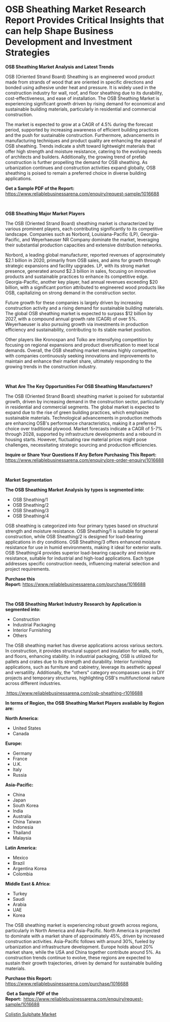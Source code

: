<p><h1>OSB Sheathing Market Research Report Provides Critical Insights that can help Shape Business Development and Investment Strategies</h1></p><p><strong>OSB Sheathing Market Analysis and Latest Trends</strong></p>
<p><p>OSB (Oriented Strand Board) Sheathing is an engineered wood product made from strands of wood that are oriented in specific directions and bonded using adhesive under heat and pressure. It is widely used in the construction industry for wall, roof, and floor sheathing due to its durability, cost-effectiveness, and ease of installation. The OSB Sheathing Market is experiencing significant growth driven by rising demand for economical and sustainable building materials, particularly in residential and commercial construction.</p><p>The market is expected to grow at a CAGR of 4.5% during the forecast period, supported by increasing awareness of efficient building practices and the push for sustainable construction. Furthermore, advancements in manufacturing techniques and product quality are enhancing the appeal of OSB sheathing. Trends indicate a shift toward lightweight materials that offer high strength and moisture resistance, catering to the evolving needs of architects and builders. Additionally, the growing trend of prefab construction is further propelling the demand for OSB sheathing. As urbanization continues and construction activities expand globally, OSB sheathing is poised to remain a preferred choice in diverse building applications.</p></p>
<p><strong>Get a Sample PDF of the Report:&nbsp;</strong> <a href="https://www.reliablebusinessarena.com/enquiry/request-sample/1016688?utm_campaign=1420&utm_medium=2&utm_source=Github&utm_content=ia&utm_term=31032025&utm_id=osb-sheathing">https://www.reliablebusinessarena.com/enquiry/request-sample/1016688</a></p>
<p>&nbsp;</p>
<p><strong>OSB Sheathing Major Market Players</strong></p>
<p><p>The OSB (Oriented Strand Board) sheathing market is characterized by various prominent players, each contributing significantly to its competitive landscape. Companies such as Norbord, Louisiana-Pacific (LP), Georgia-Pacific, and Weyerhaeuser NR Company dominate the market, leveraging their substantial production capacities and extensive distribution networks. </p><p>Norbord, a leading global manufacturer, reported revenues of approximately $2.1 billion in 2020, primarily from OSB sales, and aims for growth through strategic expansions and facility upgrades. LP, with its strong market presence, generated around $2.3 billion in sales, focusing on innovative products and sustainable practices to enhance its competitive edge. Georgia-Pacific, another key player, had annual revenues exceeding $20 billion, with a significant portion attributed to engineered wood products like OSB, capitalizing on strong demand in the construction sector.</p><p>Future growth for these companies is largely driven by increasing construction activity and a rising demand for sustainable building materials. The global OSB sheathing market is expected to surpass $12 billion by 2027, with a compound annual growth rate (CAGR) of over 5%. Weyerhaeuser is also pursuing growth via investments in production efficiency and sustainability, contributing to its stable market position.</p><p>Other players like Kronospan and Tolko are intensifying competition by focusing on regional expansions and product diversification to meet local demands. Overall, the OSB sheathing market remains highly competitive, with companies continuously seeking innovations and improvements to maintain and enhance their market share, ultimately responding to the growing trends in the construction industry.</p></p>
<p>&nbsp;</p>
<p><strong>What Are The Key Opportunities For OSB Sheathing Manufacturers?</strong></p>
<p><p>The OSB (Oriented Strand Board) sheathing market is poised for substantial growth, driven by increasing demand in the construction sector, particularly in residential and commercial segments. The global market is expected to expand due to the rise of green building practices, which emphasize sustainable materials. Technological advancements in production methods are enhancing OSB's performance characteristics, making it a preferred choice over traditional plywood. Market forecasts indicate a CAGR of 5-7% through 2028, supported by infrastructure developments and a rebound in housing starts. However, fluctuating raw material prices might pose challenges, necessitating strategic sourcing and production efficiencies.</p></p>
<p><strong>Inquire or Share Your Questions If Any Before Purchasing This Report:</strong> <a href="https://www.reliablebusinessarena.com/enquiry/pre-order-enquiry/1016688?utm_campaign=1420&utm_medium=2&utm_source=Github&utm_content=ia&utm_term=31032025&utm_id=osb-sheathing">https://www.reliablebusinessarena.com/enquiry/pre-order-enquiry/1016688</a></p>
<p>&nbsp;</p>
<p><strong>Market Segmentation</strong></p>
<p><strong>The OSB Sheathing Market Analysis by types is segmented into:</strong></p>
<p><ul><li>OSB Sheathing/1</li><li>OSB Sheathing/2</li><li>OSB Sheathing/3</li><li>OSB Sheathing/4</li></ul></p>
<p><p>OSB sheathing is categorized into four primary types based on structural strength and moisture resistance. OSB Sheathing/1 is suitable for general construction, while OSB Sheathing/2 is designed for load-bearing applications in dry conditions. OSB Sheathing/3 offers enhanced moisture resistance for use in humid environments, making it ideal for exterior walls. OSB Sheathing/4 provides superior load-bearing capacity and moisture resistance, suitable for industrial and high-load applications. Each type addresses specific construction needs, influencing material selection and project requirements.</p></p>
<p><strong>Purchase this Report:&nbsp;</strong><a href="https://www.reliablebusinessarena.com/purchase/1016688?utm_campaign=1420&utm_medium=2&utm_source=Github&utm_content=ia&utm_term=31032025&utm_id=osb-sheathing">https://www.reliablebusinessarena.com/purchase/1016688</a></p>
<p>&nbsp;</p>
<p><strong>The OSB Sheathing Market Industry Research by Application is segmented into:</strong></p>
<p><ul><li>Construction</li><li>Industrial Packaging</li><li>Interior Furnishing</li><li>Others</li></ul></p>
<p><p>The OSB sheathing market has diverse applications across various sectors. In construction, it provides structural support and insulation for walls, roofs, and floors, enhancing stability. In industrial packaging, OSB is utilized for pallets and crates due to its strength and durability. Interior furnishing applications, such as furniture and cabinetry, leverage its aesthetic appeal and versatility. Additionally, the "others" category encompasses uses in DIY projects and temporary structures, highlighting OSB's multifunctional nature across different industries.</p></p>
<p><a href="https://www.reliablebusinessarena.com/osb-sheathing-r1016688?utm_campaign=1420&utm_medium=2&utm_source=Github&utm_content=ia&utm_term=31032025&utm_id=osb-sheathing">&nbsp;https://www.reliablebusinessarena.com/osb-sheathing-r1016688</a></p>
<p><strong>In terms of Region, the OSB Sheathing Market Players available by Region are:</strong></p>
<p>
    <p> <strong> North America: </strong>
        <ul>
            <li>United States</li>
            <li>Canada</li>
        </ul>
        </p> 
    <p> <strong> Europe: </strong>
        <ul>
            <li>Germany</li>
            <li>France</li>
            <li>U.K.</li>
            <li>Italy</li>
            <li>Russia</li>
        </ul>
        </p> 
    <p> <strong> Asia-Pacific: </strong>
        <ul>
            <li>China</li>
            <li>Japan</li>
            <li>South Korea</li>
            <li>India</li>
            <li>Australia</li>
            <li>China Taiwan</li>
            <li>Indonesia</li>
            <li>Thailand</li>
            <li>Malaysia</li>
        </ul>
        </p> 
    <p> <strong> Latin America: </strong>
        <ul>
            <li>Mexico</li>
            <li>Brazil</li>
            <li>Argentina Korea</li>
            <li>Colombia</li>
        </ul>
        </p> 
    <p> <strong> Middle East & Africa: </strong>
        <ul>
            <li>Turkey</li>
            <li>Saudi</li>
            <li>Arabia</li>
            <li>UAE</li>
            <li>Korea</li>
        </ul>
    </p>
    </p>
<p><p>The OSB sheathing market is experiencing robust growth across regions, particularly in North America and Asia-Pacific. North America is projected to dominate with a market share of approximately 45%, driven by increased construction activities. Asia-Pacific follows with around 30%, fueled by urbanization and infrastructure development. Europe holds about 20% market share, while the USA and China together contribute around 5%. As construction trends continue to evolve, these regions are expected to sustain their growth trajectories, driven by demand for sustainable building materials.</p></p>
<p><strong>Purchase this Report: </strong><a href="https://www.reliablebusinessarena.com/purchase/1016688?utm_campaign=1420&utm_medium=2&utm_source=Github&utm_content=ia&utm_term=31032025&utm_id=osb-sheathing">https://www.reliablebusinessarena.com/purchase/1016688</a></p>
<p>&nbsp;<strong>Get a Sample PDF of the Report:&nbsp;&nbsp;</strong><a href="https://www.reliablebusinessarena.com/enquiry/request-sample/1016688?utm_campaign=1420&utm_medium=2&utm_source=Github&utm_content=ia&utm_term=31032025&utm_id=osb-sheathing">https://www.reliablebusinessarena.com/enquiry/request-sample/1016688</a></p>
<p><strong></strong></p>
<p><p><a href="https://github.com/catlowdarcys/Market-Research-Report-List-1/blob/main/colistin-sulphate-market.md?utm_campaign=1420&utm_medium=2&utm_source=Github&utm_content=ia&utm_term=31032025&utm_id=osb-sheathing">Colistin Sulphate Market</a></p></p>
